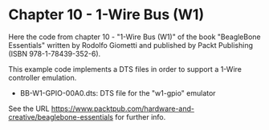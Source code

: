 Chapter 10 - 1-Wire Bus (W1)
============================

Here the code from chapter 10 - "1-Wire Bus (W1)" of
the book "BeagleBone Essentials" written by Rodolfo Giometti and
published by Packt Publishing (ISBN 978-1-78439-352-6).

This example code implements a DTS files in order to support a 1-Wire
controller emulation.

* BB-W1-GPIO-00A0.dts: DTS file for the "w1-gpio" emulator


See the URL
https://www.packtpub.com/hardware-and-creative/beaglebone-essentials
for further info.
